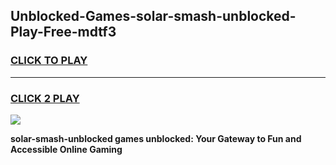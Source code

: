 
## Unblocked-Games-solar-smash-unblocked-Play-Free-mdtf3
<h3>
<a href="https://premium76.site?title=solar-smash-unblocked&ref=10A">CLICK TO PLAY</a></h3>
<hr>

<h3>
<a href="https://premium76.site?title=solar-smash-unblocked&ref=10A">CLICK 2 PLAY</a>
  
</h3>

<a href="https://premium76.site?title=solar-smash-unblocked&ref=10A"><img src="https://clearcache.store/games.png"></a>


**solar-smash-unblocked games unblocked: Your Gateway to Fun and Accessible Online Gaming**
